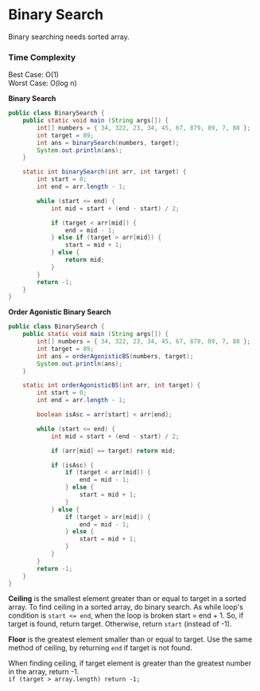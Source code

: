 # Binary Search

Binary searching needs sorted array.

### Time Complexity

Best Case: O(1) <br>
Worst Case: O(log n)

**Binary Search**

```java
public class BinarySearch {
    public static void main (String args[]) {
        int[] numbers = { 34, 322, 23, 34, 45, 67, 879, 89, 7, 88 };
        int target = 89;
        int ans = binarySearch(numbers, target);
        System.out.println(ans);
    }

    static int binarySearch(int arr, int target) {
        int start = 0;
        int end = arr.length - 1;

        while (start <= end) {
            int mid = start + (end - start) / 2;

            if (target < arr[mid]) {
                end = mid - 1;
            } else if (target > arr[mid]) {
                start = mid + 1;
            } else {
                return mid;
            }
        }
        return -1;
    }
}
```

**Order Agonistic Binary Search**

```java
public class BinarySearch {
    public static void main (String args[]) {
        int[] numbers = { 34, 322, 23, 34, 45, 67, 879, 89, 7, 88 };
        int target = 89;
        int ans = orderAgonisticBS(numbers, target);
        System.out.println(ans);
    }

    static int orderAgonisticBS(int arr, int target) {
        int start = 0;
        int end = arr.length - 1;

        boolean isAsc = arr[start] < arr[end];

        while (start <= end) {
            int mid = start + (end - start) / 2;

            if (arr[mid] == target) return mid;

            if (isAsc) {
                if (target < arr[mid]) {
                    end = mid - 1;
                } else {
                    start = mid + 1;
                }
            } else {
                if (target > arr[mid]) {
                    end = mid - 1;
                } else {
                    start = mid + 1;
                }
            }
        }
        return -1;
    }
}
```


**Ceiling** is the smallest element greater than or equal to target in a sorted array.
To find ceiling in a sorted array, do binary search. As while loop's condition is `start <= end`, when the loop is broken start = end + 1. So, if target is found, return target. Otherwise, return `start` (instead of -1).

**Floor** is the greatest element smaller than or equal to target. Use the same method of ceiling, by returning `end` if target is not found.

When finding ceiling, if target element is greater than the greatest number in the array, return -1.  
`if (target > array.length) return -1;`